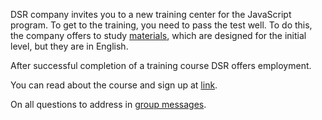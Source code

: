 DSR company invites you to a new training center for the JavaScript program. To get to the training, you need to pass the test well. To do this, the company offers to study [materials](https://vk.cc/8QOI9T), which are designed for the initial level, but they are in English.

After successful completion of a training course DSR offers employment.

You can read about the course and sign up at [link](http://ru.dsr-corporation.com/student).

On all questions to address in [group messages](vk.me/dsrcorporation).